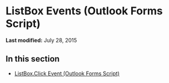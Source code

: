 
# ListBox Events (Outlook Forms Script)

 **Last modified:** July 28, 2015


## In this section


-  [ListBox.Click Event (Outlook Forms Script)](a3b32670-d20c-a5cc-d236-041cbe155779.md)
    
